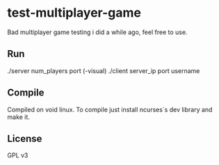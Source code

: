 # test-multiplayer-game

Bad multiplayer game testing i did a while ago, feel free to use.

## Run
./server num_players port (-visual)
./client server_ip port username
## Compile
Compiled on void linux. To compile just install ncurses´s dev library and make it.

## License
GPL v3
